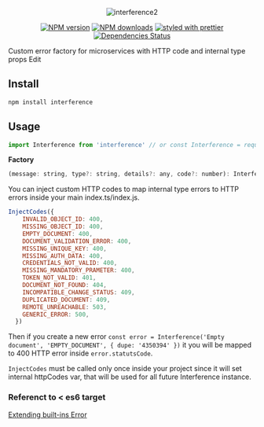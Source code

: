 <div align="center">

![interference2](https://user-images.githubusercontent.com/6388707/44865709-587bc600-ac83-11e8-9e38-bfb9e9426086.png)

</div>

<div align="center">
  
[![NPM version](https://img.shields.io/npm/v/interference.svg?style=flat)](https://www.npmjs.com/package/interference)
[![NPM downloads](https://img.shields.io/npm/dm/interference.svg?style=flat)](https://www.npmjs.com/package/interference) 
[![styled with prettier](https://img.shields.io/badge/styled_with-prettier-ff69b4.svg)](https://github.com/prettier/prettier)  [![Dependencies Status](https://david-dm.org/greguz/fluido.svg)](https://david-dm.org/greguz/fluido.svg)

</div>

Custom error factory for microservices with HTTP code and internal type props Edit

## Install

```bash
npm install interference
```

## Usage

```javascript
import Interference from 'interference' // or const Interference = require('interference').default
```

<b>Factory</b>
```javascript
(message: string, type?: string, details?: any, code?: number): Interference
```

You can inject custom HTTP codes to map internal type errors to HTTP errors inside your main index.ts/index.js.

```javascript
InjectCodes({
    INVALID_OBJECT_ID: 400,
    MISSING_OBJECT_ID: 400,
    EMPTY_DOCUMENT: 400,
    DOCUMENT_VALIDATION_ERROR: 400,
    MISSING_UNIQUE_KEY: 400,
    MISSING_AUTH_DATA: 400,
    CREDENTIALS_NOT_VALID: 400,
    MISSING_MANDATORY_PRAMETER: 400,
    TOKEN_NOT_VALID: 401,
    DOCUMENT_NOT_FOUND: 404,
    INCOMPATIBLE_CHANGE_STATUS: 409,
    DUPLICATED_DOCUMENT: 409,
    REMOTE_UNREACHABLE: 503,
    GENERIC_ERROR: 500,
  })
  ```
  
Then if you create a new error `const error = Interference('Empty document', 'EMPTY_DOCUMENT', { dupe: '4350394' })` it you will be mapped to 400 HTTP error inside `error.statutsCode`.

`InjectCodes` must be called only once inside your project since it will set internal httpCodes var, that will be used for all future Interference instance.


### Referenct to < es6 target
[Extending built-ins Error](https://github.com/Microsoft/TypeScript/wiki/Breaking-Changes#extending-built-ins-like-error-array-and-map-may-no-longer-work])




